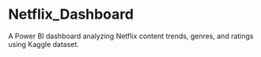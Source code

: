 # Netflix_Dashboard
A Power BI dashboard analyzing Netflix content trends, genres, and ratings using Kaggle dataset.
